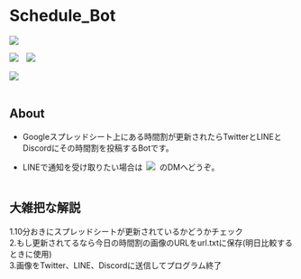 # Schedule_Bot

<a href="https://github.com/Geusen/Schedule_Bot/actions/runs/3671380561"><img src="https://img.shields.io/badge/%E6%9C%80%E7%B5%82%E6%99%82%E9%96%93%E5%89%B2%E6%9B%B4%E6%96%B0-%239383%20%5B2022%E5%B9%B412%E6%9C%8812%E6%97%A5%28%E6%9C%88%29%2008%3A45%3A09%5D-0374b5.svg"></a>

<img src='https://github.com/Geusen/Schedule_Bot/actions/workflows/Schedule.yml/badge.svg'>&emsp;<img src='https://img.shields.io/github/last-commit/Geusen/Schedule_Bot?label=%E3%83%AA%E3%83%9D%E3%82%B8%E3%83%88%E3%83%AA%E6%9C%80%E7%B5%82%E6%9B%B4%E6%96%B0'>

<img src='https://www.codefactor.io/repository/github/geusen/schedule_bot/badge'><br><br>

## About

- Googleスプレッドシート上にある時間割が更新されたらTwitterとLINEとDiscordにその時間割を投稿するBotです。

- LINEで通知を受け取りたい場合は&ensp;<a href='https://twitter.com/mito1daily'><img src='https://img.shields.io/twitter/follow/mito1daily?label=%40mito1daily&style=social'></a>&ensp;のDMへどうぞ。<br><br>

## 大雑把な解説

1.10分おきにスプレッドシートが更新されているかどうかチェック<br>
2.もし更新されてるなら今日の時間割の画像のURLをurl.txtに保存(明日比較するときに使用)<br>
3.画像をTwitter、LINE、Discordに送信してプログラム終了
